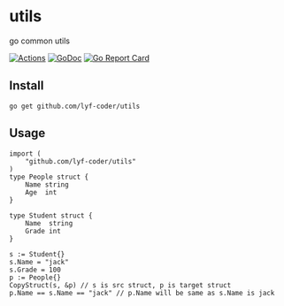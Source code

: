 # utils
go common utils

[![Actions](https://github.com/lyf-coder/utils/workflows/CI/badge.svg)](https://github.com/lyf-coder/utils/actions?query=workflow%3ACI)
[![GoDoc](https://godoc.org/github.com/lyf-coder/utils?status.svg)](https://godoc.org/github.com/lyf-coder/utils)
[![Go Report Card](https://goreportcard.com/badge/github.com/lyf-coder/utils)](https://goreportcard.com/report/github.com/lyf-coder/utils)

## Install

```console
go get github.com/lyf-coder/utils
```
## Usage
    import (
        "github.com/lyf-coder/utils"
    )
    type People struct {
    	Name string
    	Age  int
    }
    
    type Student struct {
    	Name  string
    	Grade int
    }
    
    s := Student{}
    s.Name = "jack"
    s.Grade = 100
    p := People{}
    CopyStruct(s, &p) // s is src struct, p is target struct
    p.Name == s.Name == "jack" // p.Name will be same as s.Name is jack    	